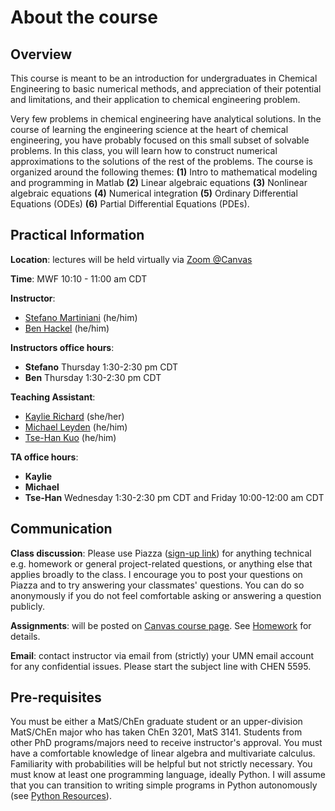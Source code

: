 # About the course

## Overview
This course is meant to be an introduction for undergraduates in Chemical Engineering to basic numerical methods, and appreciation of their potential and limitations, and their application to chemical engineering problem.

Very few problems in chemical engineering have analytical solutions. In the course of learning the engineering science at the heart of chemical engineering, you have probably focused on this small subset of solvable problems. In this class, you will learn how to construct numerical approximations to the solutions of the rest of the problems. The course is organized around the following themes: **(1)** Intro to mathematical modeling and programming in Matlab **(2)** Linear algebraic equations **(3)** Nonlinear algebraic equations **(4)** Numerical integration **(5)** Ordinary Differential Equations (ODEs) **(6)** Partial Differential Equations (PDEs).

## Practical Information

**Location**: lectures will be held virtually via [Zoom @Canvas](https://canvas.umn.edu/courses/193402/external_tools/21146)

**Time**: MWF 10:10 - 11:00 am CDT   

**Instructor**:
- [Stefano Martiniani](https://www.cems.umn.edu/people/faculty/stefano-martiniani) (he/him)
- [Ben Hackel](https://www.cems.umn.edu/people/faculty/benjamin-hackel) (he/him)


**Instructors office hours**:
- **Stefano** Thursday 1:30-2:30 pm CDT
- **Ben** Thursday 1:30-2:30 pm CDT

**Teaching Assistant**:
- [Kaylie Richard](https://www.cems.umn.edu/people/grads/kaylie-richard) (she/her)
- [Michael Leyden](https://www.cems.umn.edu/people/grads/michael-leyden) (he/him)
- [Tse-Han Kuo](https://www.cems.umn.edu/people/grads/tse-han-kuo) (he/him)

**TA office hours**:
- **Kaylie**
- **Michael**
- **Tse-Han**
Wednesday 1:30-2:30 pm CDT and Friday 10:00-12:00 am CDT

## Communication
**Class discussion**: Please use Piazza ([sign-up link](https://piazza.com/umn/fall2020/chen5595)) for anything technical e.g. homework or general project-related questions, or anything else that applies broadly to the class. I encourage you to post your questions on Piazza and to try answering your classmates' questions. You can do so anonymously if you do not feel comfortable asking or answering a question publicly.

**Assignments**: will be posted on [Canvas course page](https://canvas.umn.edu/courses/193402). See [Homework][2] for details.

**Email**: contact instructor via email from (strictly) your UMN email account for any confidential issues. Please start the subject line with CHEN 5595.

## Pre-requisites

You must be either a MatS/ChEn graduate student or an upper-division MatS/ChEn major who has taken ChEn 3201, MatS 3141. Students from other PhD programs/majors need to receive instructor's approval. You must have a comfortable knowledge of linear algebra and multivariate calculus. Familiarity with probabilities will be helpful but not strictly necessary. You must know at least one programming language, ideally Python. I will assume that you can transition to writing simple programs in Python autonomously (see [Python Resources][1]).

[1]: resources.md#python
[2]: organization.md#homework
